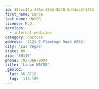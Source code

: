 ```yaml
---
id: 382cc14a-4f6a-42dd-8b70-5d44cb3f1494
first_name: Lance
last_name: MAYOR
license: M.D.
services:
  - internal-medicine
category: doctors
address: '2121 E Flamingo Road #202'
city: 'Las Vegas'
state: NV
zip: '89119'
phone: 702-369-0004
title: 'Lance MAYOR'
_geoloc:
  lat: 36.0715
  lng: -115.189
---
```

